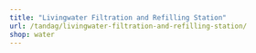 ```yaml
---
title: "Livingwater Filtration and Refilling Station"
url: /tandag/livingwater-filtration-and-refilling-station/
shop: water
---
```

